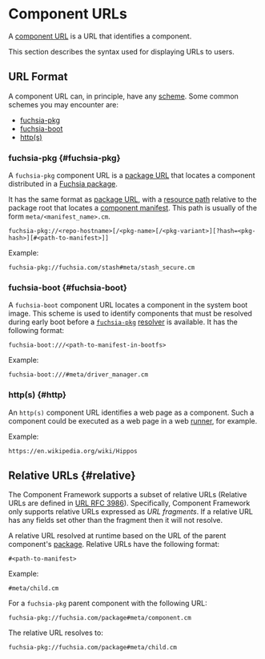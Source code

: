 # Component URLs

A [component URL][glossary.component-url] is a URL that identifies a component.

This section describes the syntax used for displaying URLs to users.

## URL Format

A component URL can, in principle, have any [scheme][rfc-uri-scheme]. Some
common schemes you may encounter are:

-   [fuchsia-pkg](#fuchsia-pkg)
-   [fuchsia-boot](#fuchsia-boot)
-   [http(s)](#http)

### fuchsia-pkg {#fuchsia-pkg}

A `fuchsia-pkg` component URL is a [package URL][doc-package-url] that locates a
component distributed in a [Fuchsia package][doc-package].

It has the same format as [package URL][doc-package-url], with a
[resource path][doc-package-url-resource-path] relative to the package root that
locates a [component manifest][doc-manifests]. This path is usually of the form
`meta/<manifest_name>.cm`.

```none {:.devsite-disable-click-to-copy}
fuchsia-pkg://<repo-hostname>[/<pkg-name>[/<pkg-variant>][?hash=<pkg-hash>][#<path-to-manifest>]]
```

Example:

```none {:.devsite-disable-click-to-copy}
fuchsia-pkg://fuchsia.com/stash#meta/stash_secure.cm
```

### fuchsia-boot {#fuchsia-boot}

A `fuchsia-boot` component URL locates a component in the system boot image.
This scheme is used to identify components that must be resolved during early
boot before a [`fuchsia-pkg`](#fuchsia-pkg) [resolver][doc-resolvers] is
available. It has the following format:

```none {:.devsite-disable-click-to-copy}
fuchsia-boot:///<path-to-manifest-in-bootfs>
```

Example:

```none {:.devsite-disable-click-to-copy}
fuchsia-boot:///#meta/driver_manager.cm
```

### http(s) {#http}

An `http(s)` component URL identifies a web page as a component. Such a
component could be executed as a web page in a web [runner][doc-runners], for
example.

Example:

```none {:.devsite-disable-click-to-copy}
https://en.wikipedia.org/wiki/Hippos
```

## Relative URLs {#relative}

The Component Framework supports a subset of relative URLs (Relative URLs are
defined in [URL RFC 3986][url-rfc-3986]). Specifically, Component Framework
only supports relative URLs expressed as *URL fragments*. If a relative URL has
any fields set other than the fragment then it will not resolve.

A relative URL resolved at runtime based on the URL of the parent component's
[package][doc-package]. Relative URLs have the following format:

```none {:.devsite-disable-click-to-copy}
#<path-to-manifest>
```

Example:

```none {:.devsite-disable-click-to-copy}
#meta/child.cm
```

For a `fuchsia-pkg` parent component with the following URL:

```none {:.devsite-disable-click-to-copy}
fuchsia-pkg://fuchsia.com/package#meta/component.cm
```

The relative URL resolves to:

```none {:.devsite-disable-click-to-copy}
fuchsia-pkg://fuchsia.com/package#meta/child.cm
```

[glossary.component-url]: /glossary/README.md#component-url
[doc-manifests]: /concepts/components/v2/component_manifests.md
[doc-package]: /concepts/packages/package.md
[doc-package-url]: /concepts/packages/package_url.md
[doc-package-url-resource-path]: /concepts/packages/package_url.md#resource-paths
[doc-resolvers]: /concepts/components/v2/capabilities/resolvers.md
[doc-runners]: /concepts/components/v2/capabilities/runners.md
[rfc-uri-scheme]: https://tools.ietf.org/html/rfc3986#section-3.1
[url-rfc-3986]: https://datatracker.ietf.org/doc/html/rfc3986#section-4.2
